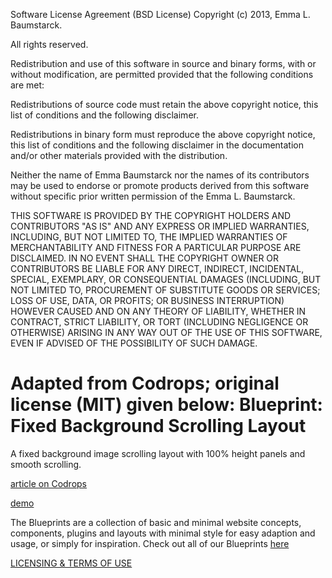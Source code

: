 Software License Agreement (BSD License) Copyright (c) 2013, Emma L. Baumstarck.

All rights reserved.

Redistribution and use of this software in source and binary forms, with or without modification, are permitted provided that the following conditions are met:

Redistributions of source code must retain the above copyright notice, this list of conditions and the following disclaimer.

Redistributions in binary form must reproduce the above copyright notice, this list of conditions and the following disclaimer in the documentation and/or other materials provided with the distribution.

Neither the name of Emma Baumstarck nor the names of its contributors may be used to endorse or promote products derived from this software without specific prior written permission of the Emma L. Baumstarck.

THIS SOFTWARE IS PROVIDED BY THE COPYRIGHT HOLDERS AND CONTRIBUTORS "AS IS" AND ANY EXPRESS OR IMPLIED WARRANTIES, INCLUDING, BUT NOT LIMITED TO, THE IMPLIED WARRANTIES OF MERCHANTABILITY AND FITNESS FOR A PARTICULAR PURPOSE ARE DISCLAIMED. IN NO EVENT SHALL THE COPYRIGHT OWNER OR CONTRIBUTORS BE LIABLE FOR ANY DIRECT, INDIRECT, INCIDENTAL, SPECIAL, EXEMPLARY, OR CONSEQUENTIAL DAMAGES (INCLUDING, BUT NOT LIMITED TO, PROCUREMENT OF SUBSTITUTE GOODS OR SERVICES; LOSS OF USE, DATA, OR PROFITS; OR BUSINESS INTERRUPTION) HOWEVER CAUSED AND ON ANY THEORY OF LIABILITY, WHETHER IN CONTRACT, STRICT LIABILITY, OR TORT (INCLUDING NEGLIGENCE OR OTHERWISE) ARISING IN ANY WAY OUT OF THE USE OF THIS SOFTWARE, EVEN IF ADVISED OF THE POSSIBILITY OF SUCH DAMAGE.

Adapted from Codrops; original license (MIT) given below:
Blueprint: Fixed Background Scrolling Layout
=========

A fixed background image scrolling layout with 100% height panels and smooth scrolling.

[article on Codrops](http://tympanus.net/codrops/?p=14921)

[demo](http://tympanus.net/Blueprints/ScrollingLayout/)

The Blueprints are a collection of basic and minimal website concepts, components, plugins and layouts with minimal style for easy adaption and usage, or simply for inspiration.
Check out all of our Blueprints [here](http://tympanus.net/codrops/category/blueprints/)

[LICENSING & TERMS OF USE](http://tympanus.net/codrops/licensing/)
